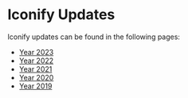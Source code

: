 <!-- DO NOT EDIT THIS PAGE IT IS AUTOGENERATED -->
# Iconify Updates

Iconify updates can be found in the following pages:

- [Year 2023](./2023)
- [Year 2022](./2022)
- [Year 2021](./2021)
- [Year 2020](./2020)
- [Year 2019](./2019)